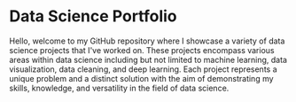 # Data Science Portfolio

Hello, welcome to my GitHub repository where I showcase a variety of data science projects that I've worked on. These projects encompass various areas within data science including but not limited to machine learning, data visualization, data cleaning, and deep learning. Each project represents a unique problem and a distinct solution with the aim of demonstrating my skills, knowledge, and versatility in the field of data science.
